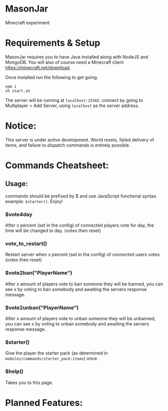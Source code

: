 # MasonJar
Minecraft experiment

# Requirements & Setup
MasonJar requires you to have Java installed along with NodeJS and MongoDB.
You will also of course need a Minecraft client https://minecraft.net/download.

Once installed run the following to get going.

```$
npm i
sh start.sh
```

The server will be running at `localhost:25565`. connect by going to Multiplayer > Add Server, using `localhost` as the server address.

# Notice:
This server is under active development. World resets, failed delivery of items,
and failure to dispatch commands is entirely possible.

# Commands Cheatsheet:

## Usage:
commands should be prefixed by $ and use JavaScript functional syntax. example:
`$starter()`. Enjoy!

### $vote4day
After x percent (set in the config) of connected players vote for day, the time will be changed to day. (votes then reset)

### vote_to_restart()
Restart server when x percent (set in the config) of connected users votes. (votes then reset)

### $vote2ban("PlayerName")
After x amount of players vote to ban someone they will be banned, you can see x
by voting to ban somebody and awaiting the servers response message.

### $vote2unban("PlayerName")
After x amount of players vote to unban someone they will be unbanned, you can see x
by voting to unban somebody and awaiting the servers response message.

### $starter()
Give the player the starter pack (as determined in `modules/commands/starter_pack:items`) once.

### $help()
Takes you to this page.

# Planned Features:
